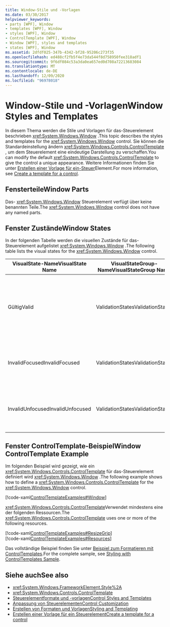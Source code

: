 ```yaml
---
title: Window-Stile und -Vorlagen
ms.date: 03/30/2017
helpviewer_keywords:
- parts [WPF], Window
- templates [WPF], Window
- styles [WPF], Window
- ControlTemplate [WPF], Window
- Window [WPF], styles and templates
- states [WPF], Window
ms.assetid: 2dfdf025-347b-4342-bf28-95206c273f35
ms.openlocfilehash: ed488cf2fb5f4e73da544f8d758950fee318adf1
ms.sourcegitcommit: 9f6df084c53a3da0ea657ed0d708a72213683084
ms.translationtype: MT
ms.contentlocale: de-DE
ms.lasthandoff: 12/09/2020
ms.locfileid: "96978018"
---
```

# <a name="window-styles-and-templates"></a><span data-ttu-id="47fd0-102">Window-Stile und -Vorlagen</span><span class="sxs-lookup"><span data-stu-id="47fd0-102">Window Styles and Templates</span></span>
<span data-ttu-id="47fd0-103">In diesem Thema werden die Stile und Vorlagen für das-Steuerelement beschrieben <xref:System.Windows.Window> .</span><span class="sxs-lookup"><span data-stu-id="47fd0-103">This topic describes the styles and templates for the <xref:System.Windows.Window> control.</span></span> <span data-ttu-id="47fd0-104">Sie können die Standardeinstellung ändern <xref:System.Windows.Controls.ControlTemplate> , um dem Steuerelement eine eindeutige Darstellung zu verschaffen.</span><span class="sxs-lookup"><span data-stu-id="47fd0-104">You can modify the default <xref:System.Windows.Controls.ControlTemplate> to give the control a unique appearance.</span></span> <span data-ttu-id="47fd0-105">Weitere Informationen finden Sie unter [Erstellen einer Vorlage für ein-Steuer](/dotnet/desktop-wpf/themes/how-to-create-apply-template)Element.</span><span class="sxs-lookup"><span data-stu-id="47fd0-105">For more information, see [Create a template for a control](/dotnet/desktop-wpf/themes/how-to-create-apply-template).</span></span>  
  
## <a name="window-parts"></a><span data-ttu-id="47fd0-106">Fensterteile</span><span class="sxs-lookup"><span data-stu-id="47fd0-106">Window Parts</span></span>  
 <span data-ttu-id="47fd0-107">Das- <xref:System.Windows.Window> Steuerelement verfügt über keine benannten Teile.</span><span class="sxs-lookup"><span data-stu-id="47fd0-107">The <xref:System.Windows.Window> control does not have any named parts.</span></span>  
  
## <a name="window-states"></a><span data-ttu-id="47fd0-108">Fenster Zustände</span><span class="sxs-lookup"><span data-stu-id="47fd0-108">Window States</span></span>  
 <span data-ttu-id="47fd0-109">In der folgenden Tabelle werden die visuellen Zustände für das-Steuerelement aufgelistet <xref:System.Windows.Window> .</span><span class="sxs-lookup"><span data-stu-id="47fd0-109">The following table lists the visual states for the <xref:System.Windows.Window> control.</span></span>  
  
|<span data-ttu-id="47fd0-110">VisualState-Name</span><span class="sxs-lookup"><span data-stu-id="47fd0-110">VisualState Name</span></span>|<span data-ttu-id="47fd0-111">VisualStateGroup-Name</span><span class="sxs-lookup"><span data-stu-id="47fd0-111">VisualStateGroup Name</span></span>|<span data-ttu-id="47fd0-112">Beschreibung</span><span class="sxs-lookup"><span data-stu-id="47fd0-112">Description</span></span>|  
|-|-|-|  
|<span data-ttu-id="47fd0-113">Gültig</span><span class="sxs-lookup"><span data-stu-id="47fd0-113">Valid</span></span>|<span data-ttu-id="47fd0-114">ValidationStates</span><span class="sxs-lookup"><span data-stu-id="47fd0-114">ValidationStates</span></span>|<span data-ttu-id="47fd0-115">Das Steuerelement verwendet die <xref:System.Windows.Controls.Validation> -Klasse, und die <xref:System.Windows.Controls.Validation.HasError%2A?displayProperty=nameWithType> angefügte-Eigenschaft ist `false` .</span><span class="sxs-lookup"><span data-stu-id="47fd0-115">The control uses the <xref:System.Windows.Controls.Validation> class and the <xref:System.Windows.Controls.Validation.HasError%2A?displayProperty=nameWithType> attached property is `false`.</span></span>|  
|<span data-ttu-id="47fd0-116">InvalidFocused</span><span class="sxs-lookup"><span data-stu-id="47fd0-116">InvalidFocused</span></span>|<span data-ttu-id="47fd0-117">ValidationStates</span><span class="sxs-lookup"><span data-stu-id="47fd0-117">ValidationStates</span></span>|<span data-ttu-id="47fd0-118">Die <xref:System.Windows.Controls.Validation.HasError%2A?displayProperty=nameWithType> angefügte-Eigenschaft ist, dass `true` das Steuerelement den Fokus besitzt.</span><span class="sxs-lookup"><span data-stu-id="47fd0-118">The <xref:System.Windows.Controls.Validation.HasError%2A?displayProperty=nameWithType> attached property is `true` has the control has focus.</span></span>|  
|<span data-ttu-id="47fd0-119">InvalidUnfocused</span><span class="sxs-lookup"><span data-stu-id="47fd0-119">InvalidUnfocused</span></span>|<span data-ttu-id="47fd0-120">ValidationStates</span><span class="sxs-lookup"><span data-stu-id="47fd0-120">ValidationStates</span></span>|<span data-ttu-id="47fd0-121">Die <xref:System.Windows.Controls.Validation.HasError%2A?displayProperty=nameWithType> angefügte-Eigenschaft ist, wenn `true` das Steuerelement keinen Fokus hat.</span><span class="sxs-lookup"><span data-stu-id="47fd0-121">The <xref:System.Windows.Controls.Validation.HasError%2A?displayProperty=nameWithType> attached property is `true` has the control does not have focus.</span></span>|  
  
## <a name="window-controltemplate-example"></a><span data-ttu-id="47fd0-122">Fenster ControlTemplate-Beispiel</span><span class="sxs-lookup"><span data-stu-id="47fd0-122">Window ControlTemplate Example</span></span>  
 <span data-ttu-id="47fd0-123">Im folgenden Beispiel wird gezeigt, wie ein <xref:System.Windows.Controls.ControlTemplate> für das-Steuerelement definiert wird <xref:System.Windows.Window> .</span><span class="sxs-lookup"><span data-stu-id="47fd0-123">The following example shows how to define a <xref:System.Windows.Controls.ControlTemplate> for the <xref:System.Windows.Window> control.</span></span>  
  
 [!code-xaml[ControlTemplateExamples#Window](~/samples/snippets/csharp/VS_Snippets_Wpf/ControlTemplateExamples/CS/resources/window.xaml#window)]  
  
 <span data-ttu-id="47fd0-124"><xref:System.Windows.Controls.ControlTemplate>Verwendet mindestens eine der folgenden Ressourcen.</span><span class="sxs-lookup"><span data-stu-id="47fd0-124">The <xref:System.Windows.Controls.ControlTemplate> uses one or more of the following resources.</span></span>  
  
 [!code-xaml[ControlTemplateExamples#ResizeGrip](~/samples/snippets/csharp/VS_Snippets_Wpf/ControlTemplateExamples/CS/resources/resizegrip.xaml#resizegrip)]  
[!code-xaml[ControlTemplateExamples#Resources](~/samples/snippets/csharp/VS_Snippets_Wpf/ControlTemplateExamples/CS/resources/shared.xaml#resources)]  
  
 <span data-ttu-id="47fd0-125">Das vollständige Beispiel finden Sie unter [Beispiel zum Formatieren mit ControlTemplates](https://github.com/Microsoft/WPF-Samples/tree/master/Styles%20&%20Templates/IntroToStylingAndTemplating).</span><span class="sxs-lookup"><span data-stu-id="47fd0-125">For the complete sample, see [Styling with ControlTemplates Sample](https://github.com/Microsoft/WPF-Samples/tree/master/Styles%20&%20Templates/IntroToStylingAndTemplating).</span></span>  
  
## <a name="see-also"></a><span data-ttu-id="47fd0-126">Siehe auch</span><span class="sxs-lookup"><span data-stu-id="47fd0-126">See also</span></span>

- <xref:System.Windows.FrameworkElement.Style%2A>
- <xref:System.Windows.Controls.ControlTemplate>
- [<span data-ttu-id="47fd0-127">Steuerelementformate und -vorlagen</span><span class="sxs-lookup"><span data-stu-id="47fd0-127">Control Styles and Templates</span></span>](control-styles-and-templates.md)
- [<span data-ttu-id="47fd0-128">Anpassung von Steuerelementen</span><span class="sxs-lookup"><span data-stu-id="47fd0-128">Control Customization</span></span>](control-customization.md)
- [<span data-ttu-id="47fd0-129">Erstellen von Formaten und Vorlagen</span><span class="sxs-lookup"><span data-stu-id="47fd0-129">Styling and Templating</span></span>](/dotnet/desktop-wpf/fundamentals/styles-templates-overview)
- [<span data-ttu-id="47fd0-130">Erstellen einer Vorlage für ein Steuerelement</span><span class="sxs-lookup"><span data-stu-id="47fd0-130">Create a template for a control</span></span>](/dotnet/desktop-wpf/themes/how-to-create-apply-template)
